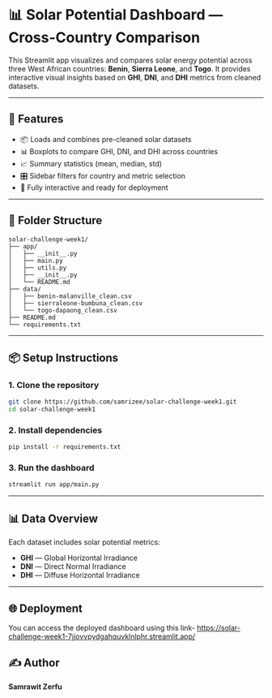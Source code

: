 # 📊 Solar Potential Dashboard — Cross-Country Comparison

This Streamlit app visualizes and compares solar energy potential across three West African countries: **Benin**, **Sierra Leone**, and **Togo**. It provides interactive visual insights based on **GHI**, **DNI**, and **DHI** metrics from cleaned datasets.

---

## 🚀 Features

* 📦 Loads and combines pre-cleaned solar datasets
* 📊 Boxplots to compare GHI, DNI, and DHI across countries
* 📈 Summary statistics (mean, median, std)
* 🎛️ Sidebar filters for country and metric selection
* 📱 Fully interactive and ready for deployment

---

## 📁 Folder Structure

```
solar-challenge-week1/
├── app/
│   ├── __init__.py
│   ├── main.py           
│   ├── utils.py          
│   ├── __init__.py
│   └── README.md         
├── data/
│   ├── benin-malanville_clean.csv
│   ├── sierraleone-bumbuna_clean.csv
│   └── togo-dapaong_clean.csv
├── README.md
└── requirements.txt
```

---

## 📦 Setup Instructions

### 1. Clone the repository

```bash
git clone https://github.com/samrizee/solar-challenge-week1.git
cd solar-challenge-week1
```

### 2. Install dependencies

```bash
pip install -r requirements.txt
```

### 3. Run the dashboard

```bash
streamlit run app/main.py
```

---

## 📊 Data Overview

Each dataset includes solar potential metrics:

* **GHI** — Global Horizontal Irradiance
* **DNI** — Direct Normal Irradiance 
* **DHI** — Diffuse Horizontal Irradiance

---

## 🌐 Deployment

You can access the deployed dashboard using this link- https://solar-challenge-week1-7jjovvpydgahquvklnlphr.streamlit.app/



## ✍️ Author

**Samrawit Zerfu**

